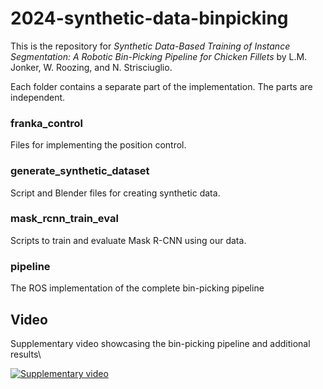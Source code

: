 # 2024-synthetic-data-binpicking
This is the repository for _Synthetic Data-Based Training of Instance Segmentation: A Robotic
Bin-Picking Pipeline for Chicken Fillets_ by L.M. Jonker, W. Roozing, and N. Strisciuglio.

Each folder contains a separate part of the implementation. The parts are independent.

### franka_control 
Files for implementing the position control.

### generate_synthetic_dataset
Script and Blender files for creating synthetic data.

### mask_rcnn_train_eval
Scripts to train and evaluate Mask R-CNN using our data.

### pipeline
The ROS implementation of the complete bin-picking pipeline

## Video
Supplementary video showcasing the bin-picking pipeline and additional results\

[![Supplementary video](https://img.youtube.com/vi/pvs2cBxpco0/1.jpg)](https://www.youtube.com/watch?v=pvs2cBxpco0)
